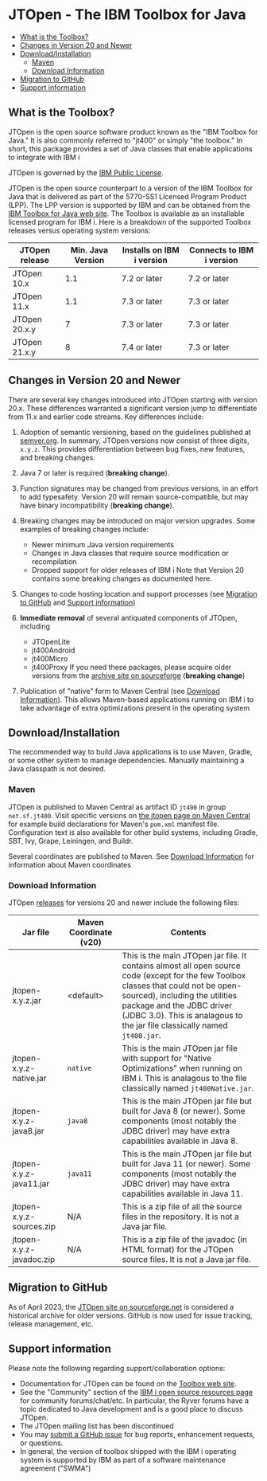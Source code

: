 # JTOpen - The IBM Toolbox for Java

- [What is the Toolbox?](#what-is-the-toolbox)
- [Changes in Version 20 and Newer](#changes-in-version-20-and-newer)
- [Download/Installation](#downloadinstallation)
  * [Maven](#maven)
  * [Download Information](#download-information)
- [Migration to GitHub](#migration-to-github)
- [Support information](#support-information)


## What is the Toolbox?

JTOpen is the open source software product known as the "IBM Toolbox for Java." It is also commonly
referred to "jt400" or simply "the toolbox." 
In short, this package provides a set of Java classes that enable applications to integrate with IBM i

JTOpen is governed by the [IBM Public License](LICENSE.md). 

JTOpen is the open source counterpart to a version of the
IBM Toolbox for Java that is delivered as part of the 5770-SS1 Licensed Program Product (LPP). The
LPP version is supported by IBM and can be obtained from the
[IBM Toolbox for Java web site](https://www.ibm.com/support/pages/node/1118781).
The Toolbox is available as an installable licensed program for IBM i. Here is a breakdown of the supported Toolbox releases versus operating system versions:

| JTOpen release  | Min. Java Version  | Installs on IBM i version | Connects to IBM i version |
| -------         | --------------     | --------------            |  -------------- |
| JTOpen 10.x     |   1.1              | 7.2 or later              | 7.2 or later
| JTOpen 11.x     |   1.1              | 7.3 or later              | 7.3 or later 
| JTOpen 20.x.y   |    7               | 7.3 or later              | 7.3 or later
| JTOpen 21.x.y   |    8               | 7.4 or later              | 7.3 or later

## Changes in Version 20 and Newer

There are several key changes introduced into JTOpen starting with version 20.x.
These differences warranted a significant version jump to differentiate from 11.x and
earlier code streams. Key differences include: 

1. Adoption of semantic versioning, based on the guidelines published at [semver.org](http://semver.org).
   In summary, JTOpen versions now consist of three digits, `x.y.z`.
   This provides differentiation between bug fixes, new features, and breaking changes. 

1. Java 7 or later is required (**breaking change**).

1. Function signatures may be changed from previous versions, in an effort to add typesafety. Version
   20 will remain source-compatible, but may have binary incompatibility (**breaking change**).

1. Breaking changes may be introduced on major version upgrades. Some examples of breaking changes
   include:
   - Newer minimum Java version requirements
   - Changes in Java classes that require source modification or recompilation
   - Dropped support for older releases of IBM i
   Note that Version 20 contains some breaking changes as documented here.

1. Changes to code hosting location and support processes (see [Migration to GitHub](#migration-to-github)
   and [Support information](#support-information))

1. **Immediate removal** of several antiquated components of JTOpen, including
   - JTOpenLite
   - jt400Android
   - jt400Micro
   - jt400Proxy
   If you need these packages, please acquire older versions from the [archive site on sourceforge](http://jt400.sourceforge.net)
   (**breaking change**)

1. Publication of "native" form to Maven Central (see [Download Information](#download-information)). This allows Maven-based
   applications running on IBM i to take advantage of extra optimizations present in the operating system

## Download/Installation

The recommended way to build Java applications is to use Maven, Gradle, or some other system to manage
dependencies. Manually maintaining a Java classpath is not desired.

### Maven
 
JTOpen is published to Maven Central as artifact ID `jt400` in group `net.sf.jt400`.
Visit specific versions on [the jtopen page on Maven Central](https://mvnrepository.com/artifact/net.sf.jt400/jt400)
for example build declarations for Maven's `pom.xml` manifest file. Configuration
text is also available for other build systems, including Gradle, SBT, Ivy, Grape, Leiningen, and Buildr.

Several coordinates are published to Maven. See [Download Information](#download-information) for information about Maven coordinates

### Download Information

JTOpen [releases](https://github.com/IBM/JTOpen/releases) for versions 20 and newer include
the following files:

|Jar file                  | Maven Coordinate (v20)  | Contents  |
| -----------------------  | ----------------------  | --------  |
| jtopen-x.y.z.jar         | &lt;default&gt;  | This is the main JTOpen jar file. It contains almost all open source code (except for the few Toolbox classes that could  not be open-sourced), including the utilities package and the JDBC driver (JDBC 3.0). This is analagous to the jar file classically named `jt400.jar`.|
| jtopen-x.y.z-native.jar  | `native`   | This is the main JTOpen jar file with support for "Native Optimizations" when running on IBM i. This is analagous to the file classically named `jt400Native.jar`.|
| jtopen-x.y.z-java8.jar   | `java8`    | This is the main JTOpen jar file but built for Java 8 (or newer). Some components (most notably the JDBC driver) may have extra capabilities available in Java 8. |
| jtopen-x.y.z-java11.jar  | `java11`   | This is the main JTOpen jar file but built for Java 11 (or newer). Some components (most notably the JDBC driver) may have extra capabilities available in Java 11. |
| jtopen-x.y.z-sources.zip | N/A        | This is a zip file of all the source files in the repository. It is not a Java jar file. |
| jtopen-x.y.z-javadoc.zip | N/A        | This is a zip file of the javadoc (in HTML format) for the JTOpen source files. It is not a Java jar file. |

## Migration to GitHub

As of April 2023, the [JTOpen site on sourceforge.net](http://jt400.sourceforge.net) is considered a historical
archive for older versions. GitHub is now used for issue tracking, release management, etc. 

## Support information

Please note the following regarding support/collaboration options:
- Documentation for JTOpen can be found on the [Toolbox web site](https://www.ibm.com/support/pages/node/1118781).
- See the "Community" section of the [IBM i open source resources page](http://ibm.biz/ibmioss) for community forums/chat/etc.
  In particular, the Ryver forums have a topic dedicated to Java development and is a good place to discuss JTOpen. 
- The JTOpen mailing list has been discontinued
- You may [submit a GitHub issue](https://github.com/IBM/JTOpen/issues/new/choose) for bug reports, enhancement requests,
  or questions. 
- In general, the version of toolbox shipped with the IBM i operating system is supported by IBM as part of 
  a software maintenance agreement ("SWMA")
